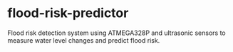 # flood-risk-predictor
Flood risk detection system using ATMEGA328P and ultrasonic sensors to measure water level changes and predict flood risk.
